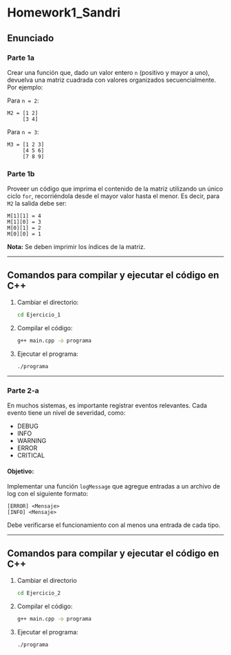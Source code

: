 # Homework1\_Sandri

## Enunciado

### Parte 1a

Crear una función que, dado un valor entero `n` (positivo y mayor a uno), devuelva una matriz cuadrada con valores organizados secuencialmente. Por ejemplo:

Para `n = 2`:

```
M2 = [1 2]
     [3 4]
```

Para `n = 3`:

```
M3 = [1 2 3]
     [4 5 6]
     [7 8 9]
```

### Parte 1b

Proveer un código que imprima el contenido de la matriz utilizando un único ciclo `for`, recorriéndola desde el mayor valor hasta el menor. Es decir, para `M2` la salida debe ser:

```
M[1][1] = 4
M[1][0] = 3
M[0][1] = 2
M[0][0] = 1
```

**Nota:** Se deben imprimir los índices de la matriz.

---

## Comandos para compilar y ejecutar el código en C++

1. Cambiar el directorio:
   ```sh
   cd Ejercicio_1
   ```

2. Compilar el código:
   ```sh
   g++ main.cpp -o programa
   ```
2. Ejecutar el programa:
   ```sh
   ./programa
   ```

---

### Parte 2-a

En muchos sistemas, es importante registrar eventos relevantes. Cada evento tiene un nivel de severidad, como:
- DEBUG
- INFO
- WARNING
- ERROR
- CRITICAL

#### Objetivo:
Implementar una función `logMessage` que agregue entradas a un archivo de log con el siguiente formato:
```
[ERROR] <Mensaje>
[INFO] <Mensaje>
```
Debe verificarse el funcionamiento con al menos una entrada de cada tipo.

---

## Comandos para compilar y ejecutar el código en C++

1. Cambiar el directorio
   ```sh
   cd Ejercicio_2
   ```

2. Compilar el código:
   ```sh
   g++ main.cpp -o programa
   ```
3. Ejecutar el programa:
   ```sh
   ./programa
   ```